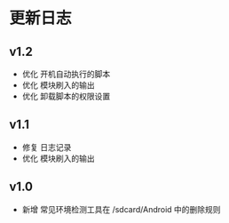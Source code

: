 # 更新日志 

## v1.2
- 优化 开机自动执行的脚本
- 优化 模块刷入的输出
- 优化 卸载脚本的权限设置

## v1.1
- 修复 日志记录
- 优化 模块刷入的输出

## v1.0
- 新增 常见环境检测工具在 /sdcard/Android 中的删除规则
